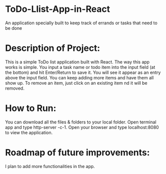 # ToDo-Llist-App-in-React
 An application specially built to keep track of errands or tasks that need to be done
# Description of Project:
This is a simple ToDo list application built with React. The way this app works is simple. You input a task name or todo item into the input field (at the bottom) and hit Enter/Return to save it. You will see it appear as an entry above the input field. You can keep adding more items and have them all show up. To remove an item, just click on an existing item nd it will be removed.
# How to Run:
You can download all the files & folders to your local folder. Open terminal app and type http-server -c-1. Open your browser and type localhost:8080 to view the application.
# Roadmap of future improvements:
I plan to add more functionalities in the app.